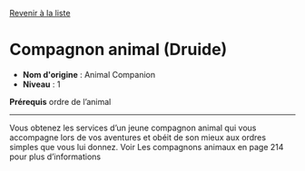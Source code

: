 [Revenir à la liste](..)

# Compagnon animal (Druide)

 * **Nom d'origine** : Animal Companion
 * **Niveau** : 1


<p><strong>Prérequis</strong> ordre de l’animal</p>
<hr>
<p>Vous obtenez les services d’un jeune compagnon animal qui vous accompagne lors de vos aventures et obéit de son mieux aux ordres simples que vous lui donnez. Voir Les compagnons animaux en page 214 pour plus d’informations</p>